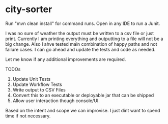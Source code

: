 # city-sorter
Run "mvn clean install" for command runs. 
Open in any IDE to run a Junit. 

I was no sure of weather the output must be written to a csv file or just print. Currently I am printing everything and outputting to a file will not be a big change. 
Also I ahve tested main combination of happy paths and not failure cases. 
I can go ahead and update the tests and code as needed. 

Let me know if any additional improvements are required. 

TODOs
1) Update Unit Tests
2) Update Workflow Tests
3) Write output to CSV Files
4) Convert this to an executable or deployable jar that can be shipped
5) Allow user interaction though console/UI. 

Based on the intent and scope we can improvise. I just dint want to spend time if not necessary. 
